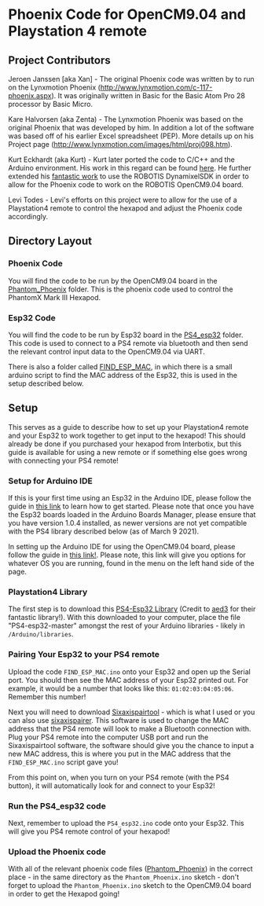# Phoenix Code for OpenCM9.04 and Playstation 4 remote

## Project Contributors
Jeroen Janssen [aka Xan] - The original Phoenix code was written by to run on the Lynxmotion Phoenix (http://www.lynxmotion.com/c-117-phoenix.aspx). It was originally written in Basic for the Basic Atom Pro 28 processor by Basic Micro.

Kare Halvorsen (aka Zenta) - The Lynxmotion Phoenix was based on the original Phoenix that was developed by him. In addition a lot of the software was based off of his earlier Excel spreadsheet (PEP). More details up on his Project page (http://www.lynxmotion.com/images/html/proj098.htm).

Kurt Eckhardt (aka Kurt) - Kurt later ported the code to C/C++ and the Arduino environment. His work in this regard can be found [here](https://github.com/KurtE/Arduino_Phoenix_Parts). He further extended his [fantastic work](https://github.com/KurtE/Open_CM_CR_Arduino_Sketches) to use the ROBOTIS DynamixelSDK in order to allow for the Phoenix code to work on the ROBOTIS OpenCM9.04 board.

Levi Todes - Levi's efforts on this project were to allow for the use of a Playstation4 remote to control the hexapod and adjust the Phoenix code accordingly.

## Directory Layout

### Phoenix Code
You will find the code to be run by the OpenCM9.04 board in the [Phantom_Phoenix](./Phantom_Phoenix) folder. This is the phoenix code used to control the PhantomX Mark III Hexapod.

### Esp32 Code
You will find the code to be run by Esp32 board in the [PS4_esp32](./PS4_esp32) folder. This code is used to connect to a PS4 remote via bluetooth and then send the relevant control input data to the OpenCM9.04 via UART.

There is also a folder called [FIND_ESP_MAC](./FIND_ESP_MAC), in which there is a small arduino script to find the MAC address of the Esp32, this is used in the setup described below.

## Setup
This serves as a guide to describe how to set up your Playstation4 remote and your Esp32 to work together to get input to the hexapod! This should already be done if you purchased your hexapod from Interbotix, but this guide is available for using a new remote or if something else goes wrong with connecting your PS4 remote!

### Setup for Arduino IDE
If this is your first time using an Esp32 in the Arduino IDE, please follow the guide in [this link](https://randomnerdtutorials.com/installing-the-esp32-board-in-arduino-ide-windows-instructions/) to learn how to get started. Please note that once you have the Esp32 boards loaded in the Arduino Boards Manager, please ensure that you have version 1.0.4 installed, as newer versions are not yet compatible with the PS4 library described below (as of March 9 2021).

In setting up the Arduino IDE for using the OpenCM9.04 board, please follow the guide in [this link!](https://emanual.robotis.com/docs/en/software/arduino_ide/#install-arduino-idewindows). Please note, this link will give you options for whatever OS you are running, found in the menu on the left hand side of the page.

### Playstation4 Library
The first step is to download this [PS4-Esp32 Library](https://github.com/aed3/PS4-esp32) (Credit to [aed3](https://github.com/aed3) for their fantastic library!). With this downloaded to your computer, place the file "PS4-esp32-master" amongst the rest of your Arduino libraries - likely in `/Arduino/libraries`.

### Pairing Your Esp32 to your PS4 remote
Upload the code `FIND_ESP_MAC.ino` onto your Esp32 and open up the Serial port. You should then see the MAC address of your Esp32 printed out. For example, it would be a number that looks like this: `01:02:03:04:05:06`. Remember this number!

Next you will need to download [Sixaxispairtool](https://sixaxispairtool.software.informer.com/download/) - which is what I used or you can also use [sixaxispairer](https://github.com/user-none/sixaxispairer). This software is used to change the MAC address that the PS4 remote will look to make a Bluetooth connection with. Plug your PS4 remote into the computer USB port and run the Sixaxispairtool software, the software should give you the chance to input a new MAC address, this is where you put in the MAC address that the `FIND_ESP_MAC.ino` script gave you!

From this point on, when you turn on your PS4 remote (with the PS4 button), it will automatically look for and connect to your Esp32!

### Run the PS4_esp32 code
Next, remember to upload the `PS4_esp32.ino` code onto your Esp32. This will give you PS4 remote control of your hexapod!

### Upload the Phoenix code
With all of the relevant phoenix code files ([Phantom_Phoenix](./Phantom_Phoenix)) in the correct place - in the same directory as the `Phantom_Phoenix.ino` sketch - don't forget to upload the `Phantom_Phoenix.ino` sketch to the OpenCM9.04 board in order to get the Hexapod going!
